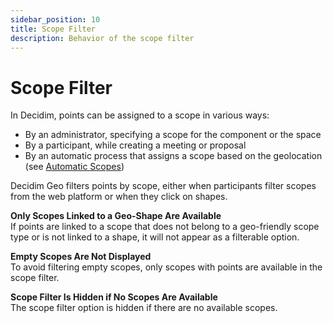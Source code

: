 ```yaml
---
sidebar_position: 10
title: Scope Filter
description: Behavior of the scope filter
---
```


# Scope Filter

In Decidim, points can be assigned to a scope in various ways:

- By an administrator, specifying a scope for the component or the space
- By a participant, while creating a meeting or proposal
- By an automatic process that assigns a scope based on the geolocation (see [Automatic Scopes](./automatic-scopes.md))

Decidim Geo filters points by scope, either when participants filter scopes from the web platform or when they click on shapes.

**Only Scopes Linked to a Geo-Shape Are Available**  
If points are linked to a scope that does not belong to a geo-friendly scope type or is not linked to a shape, it will not appear as a filterable option.

**Empty Scopes Are Not Displayed**  
To avoid filtering empty scopes, only scopes with points are available in the scope filter.

**Scope Filter Is Hidden if No Scopes Are Available**  
The scope filter option is hidden if there are no available scopes.
